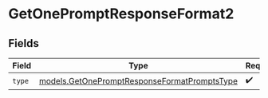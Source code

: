 # GetOnePromptResponseFormat2


## Fields

| Field                                                                                              | Type                                                                                               | Required                                                                                           | Description                                                                                        |
| -------------------------------------------------------------------------------------------------- | -------------------------------------------------------------------------------------------------- | -------------------------------------------------------------------------------------------------- | -------------------------------------------------------------------------------------------------- |
| `type`                                                                                             | [models.GetOnePromptResponseFormatPromptsType](../models/getonepromptresponseformatpromptstype.md) | :heavy_check_mark:                                                                                 | N/A                                                                                                |